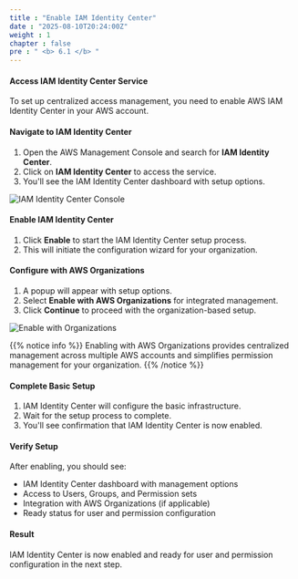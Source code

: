 ```yaml
---
title : "Enable IAM Identity Center"
date : "2025-08-10T20:24:00Z"
weight : 1
chapter : false
pre : " <b> 6.1 </b> "
---
```


#### Access IAM Identity Center Service

To set up centralized access management, you need to enable AWS IAM Identity Center in your AWS account.

#### Navigate to IAM Identity Center

1. Open the AWS Management Console and search for **IAM Identity Center**.
2. Click on **IAM Identity Center** to access the service.
3. You'll see the IAM Identity Center dashboard with setup options.

![IAM Identity Center Console](/images/6/6-1.png?featherlight=false&width=90pc)

#### Enable IAM Identity Center

1. Click **Enable** to start the IAM Identity Center setup process.
2. This will initiate the configuration wizard for your organization.

#### Configure with AWS Organizations

1. A popup will appear with setup options.
2. Select **Enable with AWS Organizations** for integrated management.
3. Click **Continue** to proceed with the organization-based setup.

![Enable with Organizations](/images/6/6-2.png?featherlight=false&width=90pc)

{{% notice info %}}
Enabling with AWS Organizations provides centralized management across multiple AWS accounts and simplifies permission management for your organization.
{{% /notice %}}

#### Complete Basic Setup

1. IAM Identity Center will configure the basic infrastructure.
2. Wait for the setup process to complete.
3. You'll see confirmation that IAM Identity Center is now enabled.

#### Verify Setup

After enabling, you should see:
- IAM Identity Center dashboard with management options
- Access to Users, Groups, and Permission sets
- Integration with AWS Organizations (if applicable)
- Ready status for user and permission configuration

#### Result

IAM Identity Center is now enabled and ready for user and permission configuration in the next step.
